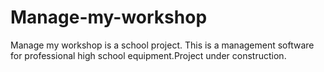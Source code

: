 # Manage-my-workshop
Manage my workshop is a school project.
This is a management software for professional high school equipment.Project under construction.
